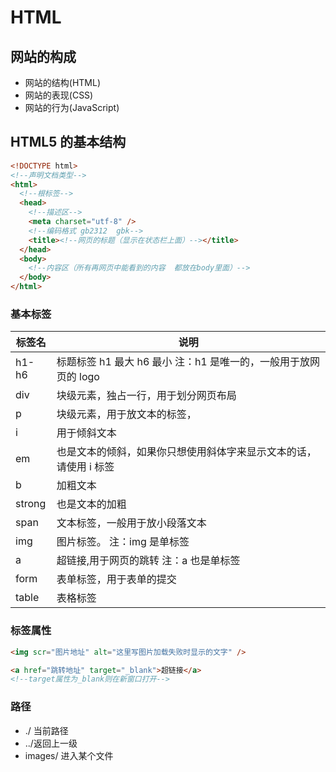# HTML

## 网站的构成

- 网站的结构(HTML)
- 网站的表现(CSS)
- 网站的行为(JavaScript)

## HTML5 的基本结构

```html
<!DOCTYPE html>
<!--声明文档类型-->
<html>
  <!--根标签-->
  <head>
    <!--描述区-->
    <meta charset="utf-8" />
    <!--编码格式 gb2312  gbk-->
    <title><!--网页的标题（显示在状态栏上面）--></title>
  </head>
  <body>
    <!--内容区（所有再网页中能看到的内容  都放在body里面）-->
  </body>
</html>
```

### 基本标签

| 标签名 | 说明                                                              |
| ------ | ----------------------------------------------------------------- |
| h1-h6  | 标题标签 h1 最大 h6 最小 注：h1 是唯一的，一般用于放网页的 logo   |
| div    | 块级元素，独占一行，用于划分网页布局                              |
| p      | 块级元素，用于放文本的标签，                                      |
| i      | 用于倾斜文本                                                      |
| em     | 也是文本的倾斜，如果你只想使用斜体字来显示文本的话，请使用 i 标签 |
| b      | 加粗文本                                                          |
| strong | 也是文本的加粗                                                    |
| span   | 文本标签，一般用于放小段落文本                                    |
| img    | 图片标签。 注：img 是单标签                                       |
| a      | 超链接,用于网页的跳转 注：a 也是单标签                            |
| form   | 表单标签，用于表单的提交                                          |
| table  | 表格标签                                                          |

### 标签属性

```html
<img scr="图片地址" alt="这里写图片加载失败时显示的文字" />

<a href="跳转地址" target="_blank">超链接</a>
<!--target属性为_blank则在新窗口打开-->
```

### 路径

- ./ 当前路径
- ../返回上一级
- images/ 进入某个文件
